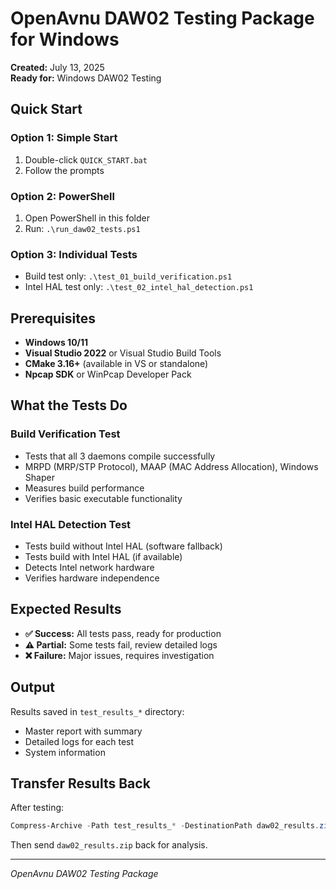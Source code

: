# OpenAvnu DAW02 Testing Package for Windows

**Created:** July 13, 2025  
**Ready for:** Windows DAW02 Testing

## Quick Start

### Option 1: Simple Start
1. Double-click `QUICK_START.bat`
2. Follow the prompts

### Option 2: PowerShell
1. Open PowerShell in this folder
2. Run: `.\run_daw02_tests.ps1`

### Option 3: Individual Tests
- Build test only: `.\test_01_build_verification.ps1`
- Intel HAL test only: `.\test_02_intel_hal_detection.ps1`

## Prerequisites

- **Windows 10/11**
- **Visual Studio 2022** or Visual Studio Build Tools
- **CMake 3.16+** (available in VS or standalone)
- **Npcap SDK** or WinPcap Developer Pack

## What the Tests Do

### Build Verification Test
- Tests that all 3 daemons compile successfully
- MRPD (MRP/STP Protocol), MAAP (MAC Address Allocation), Windows Shaper
- Measures build performance
- Verifies basic executable functionality

### Intel HAL Detection Test  
- Tests build without Intel HAL (software fallback)
- Tests build with Intel HAL (if available)
- Detects Intel network hardware
- Verifies hardware independence

## Expected Results

- **✅ Success:** All tests pass, ready for production
- **⚠️ Partial:** Some tests fail, review detailed logs  
- **❌ Failure:** Major issues, requires investigation

## Output

Results saved in `test_results_*` directory:
- Master report with summary
- Detailed logs for each test
- System information

## Transfer Results Back

After testing:
```powershell
Compress-Archive -Path test_results_* -DestinationPath daw02_results.zip
```

Then send `daw02_results.zip` back for analysis.

---
*OpenAvnu DAW02 Testing Package*
